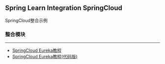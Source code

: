 Spring Learn Integration SpringCloud
---

SpringCloud整合示例

### 整合模块
---

- [SpringCloud Eureka教程](spring-learn-integration-springcloud-eureka/DOC.md)
- [SpringCloud Eureka教程(代码版)](spring-learn-integration-springcloud-eureka-code/DOC.md)
